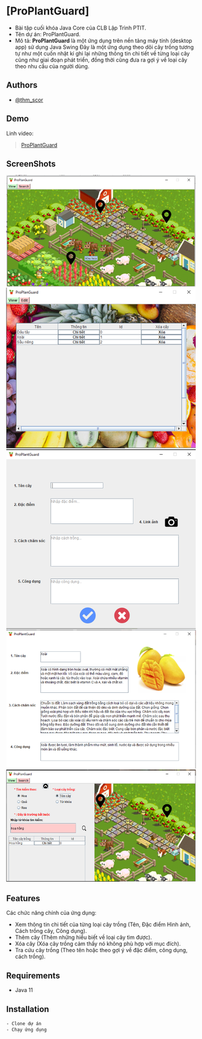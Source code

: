 # [ProPlantGuard]
- Bài tập cuối khóa Java Core của CLB Lập Trình PTIT.
- Tên dự án: ProPlantGuard.
- Mô tả: **ProPlantGuard**  là một ứng dụng trên nền tảng máy tính (desktop app) sử dụng Java Swing Đây là một ứng dụng theo dõi cây trồng tương tự như một cuốn nhật kí ghi lại những thông tin chi tiết về từng loại cây cũng như giai đoạn phát triển, đồng thời cũng đưa ra gợi ý về loại cây theo nhu cầu của người dùng.

## Authors
- [@thm_scor](https://github.com/thm1911)

## Demo
Linh video:
>[ProPlantGuard](https://www.youtube.com/watch?v=jeQwhe2vIyM)

## ScreenShots

![alt text](image.png)
![alt text](<Screenshot 2024-04-07 034019.png>)
![alt text](image-3.png)
![alt text](image-4.png)
![alt text](image-5.png)

## Features
Các chức năng chính của ứng dụng: 
- Xem thông tin chi tiết của từng loại cây trồng (Tên, Đặc điểm Hình ảnh, Cách trồng cây, Công dụng).
- Thêm cây (Thêm những hiểu biết về loại cây tìm được).
- Xóa cây (Xóa cây trồng cảm thấy nó không phù hợp với mục đích).
- Tra cứu cây trồng (Theo tên hoặc theo gợi ý về đặc điểm, công dụng, cách trồng).

## Requirements
- Java 11

## Installation
```
- Clone dự án
- Chạy ứng dụng
```




